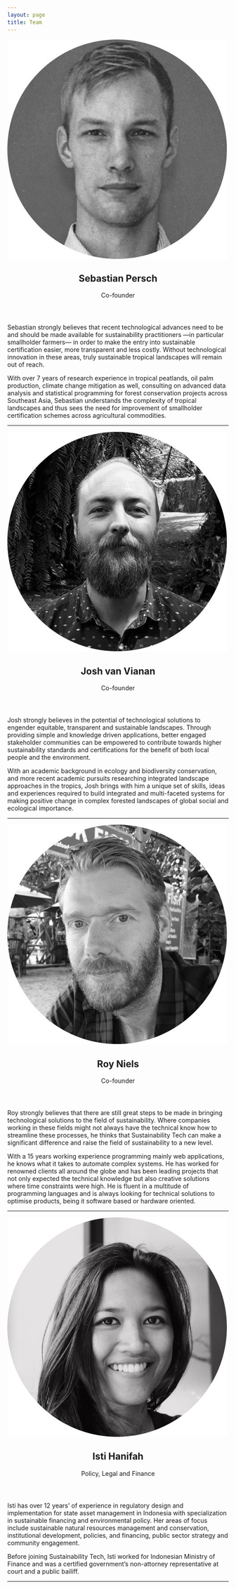 ```yaml
---
layout: page
title: Team
---
```

<span class="avatar image left"><img src="/images/sebastian.jpg" alt="Sebastian Persch" /></span>
<header>
  <h2>Sebastian Persch</h2>
  <p>Co-founder</p>
</header>
Sebastian strongly believes that recent technological advances need to be and should be made available for sustainability practitioners —in particular smallholder farmers— in order to make the entry into sustainable certification easier, more transparent and less costly. Without technological innovation in these areas, truly sustainable tropical landscapes will remain out of reach.

With over 7 years of research experience in tropical peatlands, oil palm production, climate change mitigation as well, consulting on advanced data analysis and statistical programming for forest conservation projects across Southeast Asia, Sebastian understands the complexity of tropical landscapes and thus sees the need for improvement of smallholder certification schemes across agricultural commodities.

---

<span class="avatar image left"><img src="/images/josh.jpg" alt="Josh van Vianen" /></span>
<header>
  <h2>Josh van Vianan</h2>
  <p>Co-founder</p>
</header>
Josh strongly believes in the potential of technological solutions to engender equitable, transparent and sustainable landscapes. Through providing simple and knowledge driven applications, better engaged stakeholder communities can be empowered to contribute towards higher sustainability standards and certifications for the benefit of both local people and the environment.

With an academic background in ecology and biodiversity conservation, and more recent academic pursuits researching integrated landscape approaches in the tropics, Josh brings with him a unique set of skills, ideas and experiences required to build integrated and multi-faceted systems for making positive change in complex forested landscapes of global social and ecological importance.

---

<span class="avatar image left"><img src="/images/roy.jpg" alt="Roy Niels" /></span>
<header>
  <h2>Roy Niels</h2>
  <p>Co-founder</p>
</header>
Roy strongly believes that there are still great steps to be made in bringing technological solutions to the field of sustainability. Where companies working in these fields might not always have the technical know how to streamline these processes, he thinks that Sustainability Tech can make a significant difference and raise the field of sustainability to a new level.

With a 15 years working experience programming mainly web applications, he knows what it takes to automate complex systems. He has worked for renowned clients all around the globe and has been leading projects that not only expected the technical knowledge but also creative solutions where time constraints were high. He is fluent in a multitude of programming languages and is always looking for technical solutions to optimise products, being it software based or hardware oriented.

---

<span class="avatar image left"><img src="/images/isti.jpg" alt="Roy Niels" /></span>
<header>
  <h2>Isti Hanifah</h2>
  <p>Policy, Legal and Finance</p>
</header>
Isti has over 12 years’ of experience in regulatory design and implementation for state asset management in Indonesia with specialization in sustainable financing and environmental policy. Her areas of focus include sustainable natural resources management and conservation, institutional development, policies, and financing, public sector strategy and community engagement.

Before joining Sustainability Tech, Isti worked for Indonesian Ministry of Finance and was a certified government’s non-attorney representative at court and a public bailiff.

---